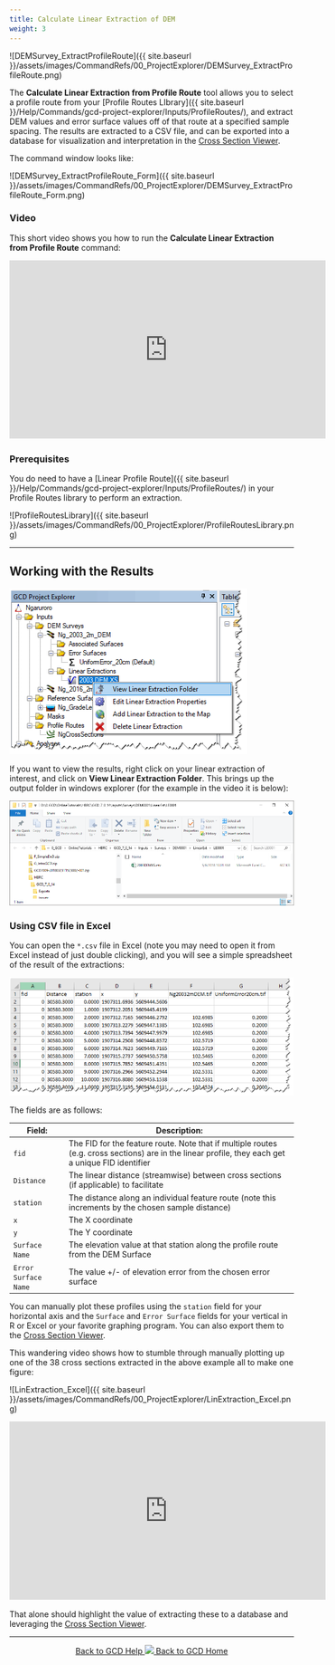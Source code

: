 ```yaml
---
title: Calculate Linear Extraction of DEM
weight: 3
---
```


![DEMSurvey_ExtractProfileRoute]({{ site.baseurl }}/assets/images/CommandRefs/00_ProjectExplorer/DEMSurvey_ExtractProfileRoute.png)

The **Calculate Linear Extraction from Profile Route** tool allows you to select a profile route from your [Profile Routes LIbrary]({{ site.baseurl }}/Help/Commands/gcd-project-explorer/Inputs/ProfileRoutes/), and extract DEM values and error surface values off of that route at a specified sample spacing.  The results are extracted to a CSV file, and can be exported into a database for visualization and interpretation  in the [Cross Section Viewer](http://xsviewer.northarrowresearch.com/).

The command window looks like:

![DEMSurvey_ExtractProfileRoute_Form]({{ site.baseurl }}/assets/images/CommandRefs/00_ProjectExplorer/DEMSurvey_ExtractProfileRoute_Form.png)

### Video
This short video shows you how to run the **Calculate Linear Extraction from Profile Route** command:

<iframe width="560" height="315" src="https://www.youtube.com/embed/hFANAvOfc0k?rel=0" frameborder="0" allow="autoplay; encrypted-media" allowfullscreen></iframe>



### Prerequisites

You do need to have a [Linear Profile Route]({{ site.baseurl }}/Help/Commands/gcd-project-explorer/Inputs/ProfileRoutes/) in your Profile Routes library to perform an extraction.

![ProfileRoutesLibrary]({{ site.baseurl }}/assets/images/CommandRefs/00_ProjectExplorer/ProfileRoutesLibrary.png)

------

## Working with the Results

![DEMSurvey_ExtractProfileRoute_ViewResult](../../../../../../assets/images/CommandRefs/00_ProjectExplorer/DEMSurvey_ExtractProfileRoute_ViewResult.png)

If you want to view the results, right click on your linear extraction of interest, and click on **View Linear Extraction Folder**. This brings up the output folder in windows explorer (for the example in the video it is below):

![DEMSurvey_ExtractProfileRoute_ViewResult_Folder](../../../../../../assets/images/CommandRefs/00_ProjectExplorer/DEMSurvey_ExtractProfileRoute_ViewResult_Folder.png)

### Using CSV file in Excel

You can open the `*.csv` file in Excel (note you may need to open it from Excel instead of just double clicking), and you will see a simple spreadsheet of the result of the extractions:

![DEMSurvey_ExtractProfileRoute_ViewResult_CSV](../../../../../../assets/images/CommandRefs/00_ProjectExplorer/DEMSurvey_ExtractProfileRoute_ViewResult_CSV.png)

The fields are as follows:

|Field:                          | Description:|
|------------------------------- | --------- |
|`fid` | The FID for the feature route. Note that if multiple routes (e.g. cross sections) are in the linear profile, they each get a unique FID identifier    |
|`Distance` | The linear distance (streamwise) between cross sections (if applicable) to facilitate   |
|`station` | The distance along an individual feature route (note this increments by the chosen sample distance) |
|`x`     | The X coordinate  |
|`y`  | The Y coordinate |
|`Surface Name` | The elevation value at that station along the profile route from the DEM Surface|
|`Error Surface Name`| The value +/- of elevation error from the chosen error surface|

You can manually plot these profiles using the `station` field for your horizontal axis and the `Surface` and `Error Surface` fields for your vertical in R or Excel or your favorite graphing program. You can also export them to the  [Cross Section Viewer](http://xsviewer.northarrowresearch.com/).

This wandering video shows how to stumble through manually plotting up one of the 38 cross sections extracted in the above example all to make one figure:

![LinExtraction_Excel]({{ site.baseurl }}/assets/images/CommandRefs/00_ProjectExplorer/LinExtraction_Excel.png)

<iframe width="560" height="315" src="https://www.youtube.com/embed/gBCQyn5I-mc?rel=0" frameborder="0" allow="autoplay; encrypted-media" allowfullscreen></iframe>

That alone should highlight the value of extracting these to a database and leveraging the  [Cross Section Viewer](http://xsviewer.northarrowresearch.com/).

------
<div align="center">
	<a class="hollow button" href="{{ site.baseurl }}/Help"><i class="fa fa-chevron-circle-left"></i>  Back to GCD Help </a>  
	<a class="hollow button" href="{{ site.baseurl }}/"><img src="{{ site.baseurl}}/assets/images/icons/GCDAddIn.png">  Back to GCD Home </a>  
</div>
